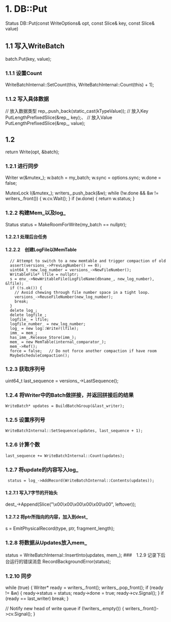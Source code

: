 # 1. DB::Put
Status DB::Put(const WriteOptions& opt, const Slice& key, const Slice& value) 
## 1.1 写入WriteBatch
batch.Put(key, value);
### 1.1.1 设置Count
WriteBatchInternal::SetCount(this, WriteBatchInternal::Count(this) + 1);
### 1.1.2 写入具体数据
// 放入数据类型
rep_.push_back(static_cast<char>(kTypeValue));
// 放入Key
PutLengthPrefixedSlice(&rep_, key);、
// 放入Value
PutLengthPrefixedSlice(&rep_, value);
## 1.2
return Write(opt, &batch);
### 1.2.1 进行同步
Writer w(&mutex_);
w.batch = my_batch;
w.sync = options.sync;
w.done = false;

MutexLock l(&mutex_);
writers_.push_back(&w);
while (!w.done && &w != writers_.front()) {
w.cv.Wait();
}
if (w.done) {
return w.status;
}
### 1.2.2 构建Mem_以及log_
Status status = MakeRoomForWrite(my_batch == nullptr);
#### 1.2.2.1 处理后台任务
#### 1.2.2.2　创建LogFile以MemTable
      // Attempt to switch to a new memtable and trigger compaction of old
      assert(versions_->PrevLogNumber() == 0);
      uint64_t new_log_number = versions_->NewFileNumber();
      WritableFile* lfile = nullptr;
      s = env_->NewWritableFile(LogFileName(dbname_, new_log_number), &lfile);
      if (!s.ok()) {
        // Avoid chewing through file number space in a tight loop.
        versions_->ReuseFileNumber(new_log_number);
        break;
      }
      delete log_;
      delete logfile_;
      logfile_ = lfile;
      logfile_number_ = new_log_number;
      log_ = new log::Writer(lfile);
      imm_ = mem_;
      has_imm_.Release_Store(imm_);
      mem_ = new MemTable(internal_comparator_);
      mem_->Ref();
      force = false;   // Do not force another compaction if have room
      MaybeScheduleCompaction();
### 1.2.3 获取序列号
 uint64_t last_sequence = versions_->LastSequence();
### 1.2.4 将Writer中的Batch做拼接，并返回拼接后的结果
    WriteBatch* updates = BuildBatchGroup(&last_writer);
### 1.2.5 设置序列号
    WriteBatchInternal::SetSequence(updates, last_sequence + 1);
### 1.2.6 计算个数
    last_sequence += WriteBatchInternal::Count(updates);

### 1.2.7 将update的内容写入log_
     status = log_->AddRecord(WriteBatchInternal::Contents(updates));
#### 1.2.7.1 写入7字节的开始头
dest_->Append(Slice("\x00\x00\x00\x00\x00\x00", leftover));
#### 1.2.7.2 将ptr所指向的内容，加入到dest_
 s = EmitPhysicalRecord(type, ptr, fragment_length);
### 1.2.8 将数据从Updates放入mem_
status = WriteBatchInternal::InsertInto(updates, mem_);
###　1.2.9 记录下后台运行的错误消息
  RecordBackgroundError(status);
### 1.2.10 同步
  while (true) {
    Writer* ready = writers_.front();
    writers_.pop_front();
    if (ready != &w) {
      ready->status = status;
      ready->done = true;
      ready->cv.Signal();
    }
    if (ready == last_writer) break;
  }

  // Notify new head of write queue
  if (!writers_.empty()) {
    writers_.front()->cv.Signal();
  }
